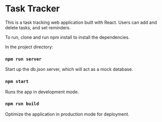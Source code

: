 # Task Tracker 

This is a task tracking web application built with React. Users can add and delete tasks, and set reminders.

To run, clone and run npm install to install the dependencies.

In the project directory:

### `npm run server` 

Start up the db.json server, which will act as a mock database.

### `npm start` 

Runs the app in development mode.

### `npm run build`

Optimize the application in production mode for deployment.

